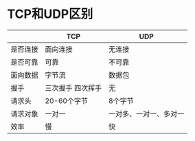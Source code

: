 # TCP和UDP区别

|          | TCP               | UDP                    |
| -------- | ----------------- | ---------------------- |
| 是否连接 | 面向连接          | 无连接                 |
| 是否可靠 | 可靠              | 不可靠                 |
| 面向数据 | 字节流            | 数据包                 |
| 握手     | 三次握手 四次挥手 | 无                     |
| 请求头   | 20-60个字节       | 8个字节                |
| 请求对象 | 一对一            | 一对多、一对一、多对一 |
| 效率     | 慢                | 快                     |